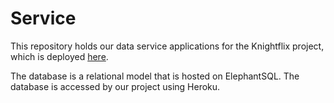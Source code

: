 # Service
This repository holds our data service applications for the Knightflix project, which is deployed [here](https://github.com/calvin-cs262-fall2022-D/Project).

The database is a relational model that is hosted on ElephantSQL. The database is accessed by our project using Heroku. 

